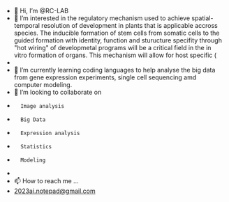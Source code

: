 - 👋 Hi, I’m @RC-LAB
- 👀 I’m interested in the regulatory mechanism used to achieve spatial-temporal resolution of development in plants that is applicable accross species. The inducible formation of stem cells from somatic cells to the guided formation with identity, function and sturucture specifity through "hot wiring" of developmetal programs will be a critical field in the in vitro formation of organs. This mechanism will allow for host specific (  
- 
- 🌱 I’m currently learning coding languages to help analyse the big data from gene expression experiments, single cell sequencing amd computer modeling. 
- 💞️ I’m looking to collaborate on 
-       Image analysis 
-       Big Data 
-       Expression analysis 
-       Statistics 
-       Modeling 
- 
- 📫 How to reach me ...
- 2023ai.notepad@gmail.com
<!---
RC-LAB/RC-LAB is a ✨ special ✨ repository because its `README.md` (this file) appears on your GitHub profile.
You can click the Preview link to take a look at your changes.
--->
